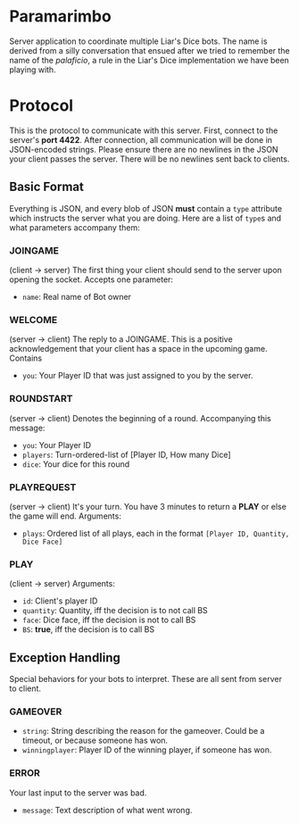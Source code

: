 Paramarimbo
===========

Server application to coordinate multiple Liar's Dice bots. The name is derived
from a silly conversation that ensued after we tried to remember the name of the
*palaficio*, a rule in the Liar's Dice implementation we have been playing with.


Protocol
===========
This is the protocol to communicate with this server. First, connect to the
server's **port 4422**. After connection, all communication will be done in
JSON-encoded strings. Please ensure there are no newlines in the JSON your
client passes the server. There will be no newlines sent back to clients.

## Basic Format
Everything is JSON, and every blob of JSON **must** contain a `type` attribute
which instructs the server what you are doing. Here are a list of `type`s and
what parameters accompany them:

### JOINGAME
(client -> server) The first thing your client should send to the server upon
opening the socket. Accepts one parameter:
* `name`: Real name of Bot owner

### WELCOME
(server -> client) The reply to a JOINGAME. This is a positive acknowledgement
that your client has a space in the upcoming game. Contains
* `you`: Your Player ID that was just assigned to you by the server.

### ROUNDSTART
(server -> client) Denotes the beginning of a round. Accompanying this message:
* `you`: Your Player ID
* `players`: Turn-ordered-list of [Player ID, How many Dice]
* `dice`: Your dice for this round

### PLAYREQUEST
(server -> client) It's your turn. You have 3 minutes to return a **PLAY** or
else the game will end. Arguments:
* `plays`: Ordered list of all plays, each in the format `[Player ID, Quantity,
  Dice Face]`

### PLAY
(client -> server) Arguments:
* `id`: Client's player ID
* `quantity`: Quantity, iff the decision is to not call BS
* `face`: Dice face, iff the decision is not to call BS
* `BS`: **true**, iff the decision is to call BS

## Exception Handling
Special behaviors for your bots to interpret. These are all sent from server to
client.

### GAMEOVER
* `string`: String describing the reason for the gameover. Could be a timeout,
  or because someone has won.
* `winningplayer`: Player ID of the winning player, if someone has won.

### ERROR
Your last input to the server was bad.
* `message`: Text description of what went wrong.
